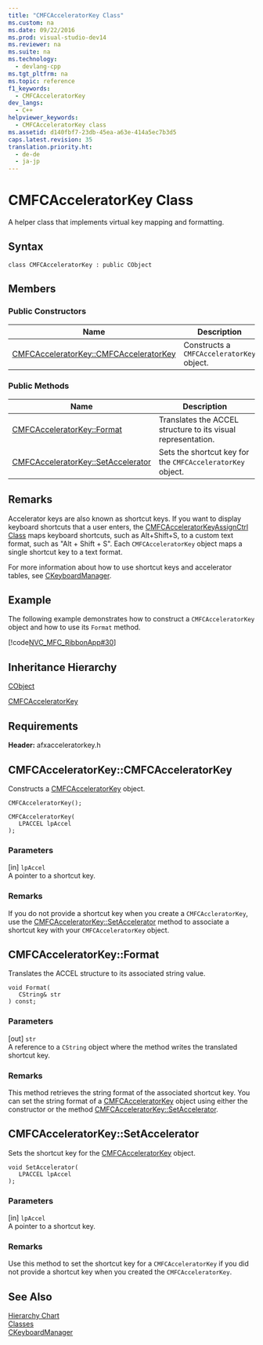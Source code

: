 ```yaml
---
title: "CMFCAcceleratorKey Class"
ms.custom: na
ms.date: 09/22/2016
ms.prod: visual-studio-dev14
ms.reviewer: na
ms.suite: na
ms.technology: 
  - devlang-cpp
ms.tgt_pltfrm: na
ms.topic: reference
f1_keywords: 
  - CMFCAcceleratorKey
dev_langs: 
  - C++
helpviewer_keywords: 
  - CMFCAcceleratorKey class
ms.assetid: d140fbf7-23db-45ea-a63e-414a5ec7b3d5
caps.latest.revision: 35
translation.priority.ht: 
  - de-de
  - ja-jp
---
```

# CMFCAcceleratorKey Class
A helper class that implements virtual key mapping and formatting.  
  
## Syntax  
  
```  
class CMFCAcceleratorKey : public CObject  
```  
  
## Members  
  
### Public Constructors  
  
|Name|Description|  
|----------|-----------------|  
|[CMFCAcceleratorKey::CMFCAcceleratorKey](#cmfcacceleratorkey__cmfcacceleratorkey)|Constructs a `CMFCAcceleratorKey` object.|  
  
### Public Methods  
  
|Name|Description|  
|----------|-----------------|  
|[CMFCAcceleratorKey::Format](#cmfcacceleratorkey__format)|Translates the ACCEL structure to its visual representation.|  
|[CMFCAcceleratorKey::SetAccelerator](#cmfcacceleratorkey__setaccelerator)|Sets the shortcut key for the `CMFCAcceleratorKey` object.|  
  
## Remarks  
 Accelerator keys are also known as shortcut keys. If you want to display keyboard shortcuts that a user enters, the [CMFCAcceleratorKeyAssignCtrl Class](../vs140/cmfcacceleratorkeyassignctrl-class.md) maps keyboard shortcuts, such as Alt+Shift+S, to a custom text format, such as "Alt + Shift + S". Each `CMFCAcceleratorKey` object maps a single shortcut key to a text format.  
  
 For more information about how to use shortcut keys and accelerator tables, see                [CKeyboardManager](../vs140/ckeyboardmanager-class.md).  
  
## Example  
 The following example demonstrates how to construct a `CMFCAcceleratorKey` object and how to use its `Format` method.  
  
 [!code[NVC_MFC_RibbonApp#30](../vs140/codesnippet/CPP/cmfcacceleratorkey-class_1.cpp)]
  
  
## Inheritance Hierarchy  
 [CObject](../vs140/cobject-class.md)  
  
 [CMFCAcceleratorKey](../vs140/cmfcacceleratorkey-class.md)  
  
## Requirements  
 **Header:** afxacceleratorkey.h  
  
##  <a name="cmfcacceleratorkey__cmfcacceleratorkey"></a>  CMFCAcceleratorKey::CMFCAcceleratorKey  
 Constructs a [CMFCAcceleratorKey](../vs140/cmfcacceleratorkey-class.md) object.  
  
```  
CMFCAcceleratorKey();  
  
CMFCAcceleratorKey(  
   LPACCEL lpAccel   
);  
```  
  
### Parameters  
 [in] `lpAccel`  
 A pointer to a shortcut key.  
  
### Remarks  
 If you do not provide a shortcut key when you create a `CMFCAccleratorKey`, use the [CMFCAcceleratorKey::SetAccelerator](#cmfcacceleratorkey__setaccelerator) method to associate a shortcut key with your `CMFCAcceleratorKey` object.  
  
##  <a name="cmfcacceleratorkey__format"></a>  CMFCAcceleratorKey::Format  
 Translates the ACCEL structure to its associated string value.  
  
```  
void Format(  
   CString& str   
) const;  
```  
  
### Parameters  
 [out] `str`  
 A reference to a `CString` object where the method writes the translated shortcut key.  
  
### Remarks  
 This method retrieves the string format of the associated shortcut key. You can set the string format of a [CMFCAcceleratorKey](../vs140/cmfcacceleratorkey-class.md) object using either the constructor or the method [CMFCAcceleratorKey::SetAccelerator](#cmfcacceleratorkey__setaccelerator).  
  
##  <a name="cmfcacceleratorkey__setaccelerator"></a>  CMFCAcceleratorKey::SetAccelerator  
 Sets the shortcut key for the [CMFCAcceleratorKey](../vs140/cmfcacceleratorkey-class.md) object.  
  
```  
void SetAccelerator(  
   LPACCEL lpAccel   
);  
```  
  
### Parameters  
 [in] `lpAccel`  
 A pointer to a shortcut key.  
  
### Remarks  
 Use this method to set the shortcut key for a `CMFCAcceleratorKey` if you did not provide a shortcut key when you created the `CMFCAcceleratorKey`.  
  
## See Also  
 [Hierarchy Chart](../vs140/hierarchy-chart.md)   
 [Classes](../vs140/mfc-classes.md)   
 [CKeyboardManager](../vs140/ckeyboardmanager-class.md)